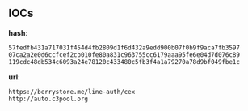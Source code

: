 
## IOCs

__hash__:

```text
57fedfb431a717031f454d4fb2809d1f6d432a9edd900b07f0b9f9aca7fb3597
07ca2a2e0d6ccfcef2cb010fe80a831c963755cc6179aaa95fe6e04d7d076c89
119cdc48db534c6093a24e78120c433480c5fb3f4a1a79270a78d9bf049fbe1c
```
__url__:

```text
https://berrystore.me/line-auth/cex
http://auto.c3pool.org
```